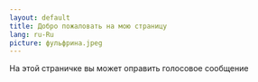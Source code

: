 ```yaml
---
layout: default
title: Добро пожаловать на мою страницу
lang: ru-Ru
picture: фульфрина.jpeg
---
```

На этой страничке вы может оправить голосовое сообщение
